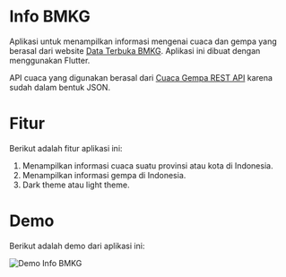 # Info BMKG

Aplikasi untuk menampilkan informasi mengenai cuaca dan gempa yang berasal dari website [Data Terbuka BMKG](https://data.bmkg.go.id/). Aplikasi ini dibuat dengan menggunakan Flutter.

API cuaca yang digunakan berasal dari [Cuaca Gempa REST API](https://github.com/renomureza/cuaca-gempa-rest-api) karena sudah dalam bentuk JSON.

# Fitur

Berikut adalah fitur aplikasi ini:

1. Menampilkan informasi cuaca suatu provinsi atau kota di Indonesia.
2. Menampilkan informasi gempa di Indonesia.
3. Dark theme atau light theme.

# Demo

Berikut adalah demo dari aplikasi ini:

![Demo Info BMKG](https://i.postimg.cc/9FZLDtjp/Animation4.gif)